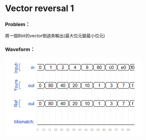 # Vector reversal 1

### Problem：

將一個8bit的vector倒過來輸出(最大位元變最小位元)

### Waveform：

![waveform](https://github.com/freexd0m0329/HDLBits/blob/main/Ch2_VerilogLanguague/Ch2-2_Vectors/L07_Vector_Reversal/waveform.png?raw=true)